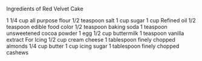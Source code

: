 Ingredients of Red Velvet Cake


1 1/4 cup all purpose flour
1/2 teaspoon salt
1 cup sugar
1 cup Refined oil
1/2 teaspoon edible food color
1/2 teaspoon baking soda
1 teaspoon unsweetened cocoa powder
1 egg
1/2 cup buttermilk
1 teaspoon vanilla extract
For Icing
1/2 cup cream cheese
1 tablespoon finely chopped almonds
1/4 cup butter
1 cup icing sugar
1 tablespoon finely chopped cashews